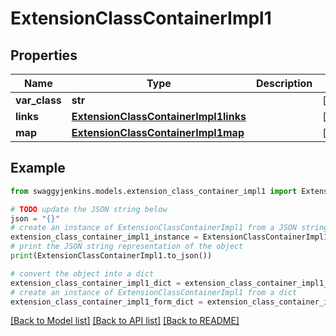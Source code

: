 # ExtensionClassContainerImpl1


## Properties

Name | Type | Description | Notes
------------ | ------------- | ------------- | -------------
**var_class** | **str** |  | [optional] 
**links** | [**ExtensionClassContainerImpl1links**](ExtensionClassContainerImpl1links.md) |  | [optional] 
**map** | [**ExtensionClassContainerImpl1map**](ExtensionClassContainerImpl1map.md) |  | [optional] 

## Example

```python
from swaggyjenkins.models.extension_class_container_impl1 import ExtensionClassContainerImpl1

# TODO update the JSON string below
json = "{}"
# create an instance of ExtensionClassContainerImpl1 from a JSON string
extension_class_container_impl1_instance = ExtensionClassContainerImpl1.from_json(json)
# print the JSON string representation of the object
print(ExtensionClassContainerImpl1.to_json())

# convert the object into a dict
extension_class_container_impl1_dict = extension_class_container_impl1_instance.to_dict()
# create an instance of ExtensionClassContainerImpl1 from a dict
extension_class_container_impl1_form_dict = extension_class_container_impl1.from_dict(extension_class_container_impl1_dict)
```
[[Back to Model list]](../README.md#documentation-for-models) [[Back to API list]](../README.md#documentation-for-api-endpoints) [[Back to README]](../README.md)


